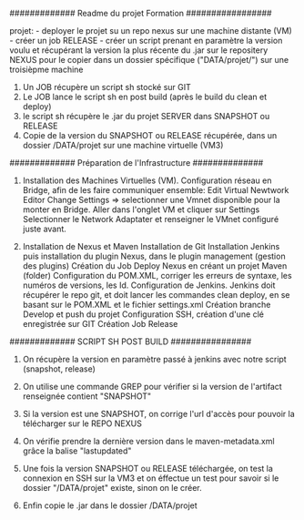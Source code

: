 ############# Readme du projet Formation #################


projet: - deployer le projet su un repo nexus sur une machine distante (VM)
	- créer un job RELEASE
	- créer un script prenant en paramètre la version voulu et récupérant la version la plus
	récente du .jar sur le repositery NEXUS pour le copier dans un dossier spécifique ("DATA/projet/") sur
	une troisièpme machine



1.	Un JOB récupère un script sh stocké sur GIT
2.	Le JOB lance le script sh en post build (après le build du clean et deploy)
3.	le script sh récupère le .jar du projet SERVER dans SNAPSHOT ou RELEASE
4.	Copie de la version du SNAPSHOT ou RELEASE récupérée, dans un dossier /DATA/projet sur une machine virtuelle (VM3)




############# Préparation de l'Infrastructure ##############




1.	Installation des Machines Virtuelles (VM).
	Configuration réseau en Bridge, afin de les faire communiquer ensemble: 
	Edit
	Virtual Newtwork Editor
	Change Settings => selectionner une Vmnet disponible pour la monter en Bridge.
	Aller dans l'onglet VM et cliquer sur Settings
	Selectionner le Network Adaptater et renseigner le VMnet configuré juste avant.


2.	Installation de Nexus et Maven
	Installation de Git
	Installation Jenkins puis installation du plugin Nexus, dans le plugin management (gestion des plugins)
	Création du Job Deploy Nexus en créant un projet Maven (folder)
	Configuration du POM.XML, corriger les erreurs de syntaxe, les numéros de versions, les Id.
	Configuration de Jenkins. Jenkins doit récupérer le repo git, et doit lancer les commandes clean deploy, en se basant sur le 		POM.XML et le fichier settings.xml
	Création branche Develop et push du projet
	Configuration SSH, création d'une clé enregistrée sur GIT
	Création Job Release




############# SCRIPT SH POST BUILD ################




1.	On récupère la version en paramètre passé à jenkins avec notre script (snapshot, release)
	
2.	On utilise une commande GREP pour vérifier si la version de l'artifact renseignée contient "SNAPSHOT"
	
3.	Si la version est une SNAPSHOT, on corrige l'url d'accès pour pouvoir la télécharger sur le REPO NEXUS
	
4.	On vérifie prendre la dernière version dans le maven-metadata.xml grâce la balise "lastupdated"
	
5.	Une fois la version SNAPSHOT ou RELEASE téléchargée, on test la connexion en SSH sur la VM3 et on éffectue un
	test pour savoir si le dossier "/DATA/projet" existe, sinon on le créer.
	
6.	Enfin copie le .jar dans le dossier /DATA/projet
